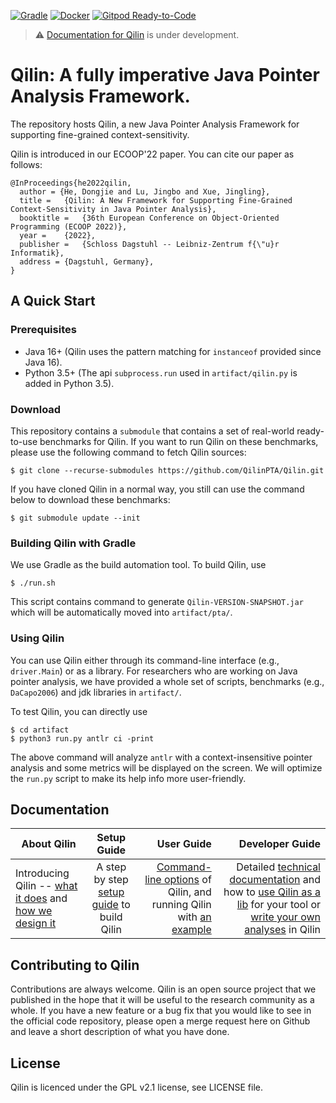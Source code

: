 [![Gradle](https://github.com/QilinPTA/Qilin/actions/workflows/gradle.yml/badge.svg?event=push)](https://github.com/QilinPTA/Qilin/actions/workflows/gradle.yml)
[![Docker](https://github.com/QilinPTA/Qilin/actions/workflows/docker-image.yml/badge.svg?event=push)](https://github.com/QilinPTA/Qilin/actions/workflows/docker-image.yml)
[![Gitpod Ready-to-Code](https://img.shields.io/badge/Gitpod-Ready--to--Code-blue?logo=gitpod)](https://gitpod.io/#https://github.com/QilinPTA/Qilin) 

> :warning: [Documentation for Qilin](https://qilinpta.github.io/) is under development.

# Qilin: A fully imperative Java Pointer Analysis Framework.
The repository hosts Qilin, a new Java Pointer Analysis Framework for supporting fine-grained context-sensitivity.

Qilin is introduced in our ECOOP'22 paper. You can cite our paper as follows:
```
@InProceedings{he2022qilin,
  author = {He, Dongjie and Lu, Jingbo and Xue, Jingling},
  title =	{Qilin: A New Framework for Supporting Fine-Grained Context-Sensitivity in Java Pointer Analysis},
  booktitle =	{36th European Conference on Object-Oriented Programming (ECOOP 2022)},
  year =	{2022},
  publisher =	{Schloss Dagstuhl -- Leibniz-Zentrum f{\"u}r Informatik},
  address =	{Dagstuhl, Germany},
}
```
## A Quick Start
### Prerequisites
* Java 16+ (Qilin uses the pattern matching for `instanceof` provided since Java 16).
* Python 3.5+ (The api `subprocess.run` used in `artifact/qilin.py` is added in Python 3.5).

### Download
This repository contains a `submodule` that contains a set of real-world ready-to-use benchmarks for Qilin. 
If you want to run Qilin on these benchmarks, please use the following command to fetch Qilin sources:
```
$ git clone --recurse-submodules https://github.com/QilinPTA/Qilin.git
```

If you have cloned Qilin in a normal way, you still can use the command below to download these benchmarks:
```
$ git submodule update --init
```
### Building Qilin with Gradle
We use Gradle as the build automation tool. To build Qilin, use
```
$ ./run.sh
```
This script contains command to generate `Qilin-VERSION-SNAPSHOT.jar` which will be automatically moved into `artifact/pta/`.

### Using Qilin
You can use Qilin either through its command-line interface (e.g., `driver.Main`) or as a library.
For researchers who are working on Java pointer analysis, we have provided a whole set of scripts, benchmarks (e.g., `DaCapo2006`) and jdk libraries in `artifact/`.

To test Qilin, you can directly use
```
$ cd artifact
$ python3 run.py antlr ci -print
```
The above command will analyze `antlr` with a context-insensitive pointer analysis and some metrics will be displayed on the screen. 
We will optimize the `run.py` script to make its help info more user-friendly.

## Documentation

| About Qilin       | Setup  Guide         | User Guide  | Developer Guide  |
| ------------- |:-------------:| -----:|-----:|
| Introducing Qilin -- [what it does](https://qilinpta.github.io/#what-is-qilin) and [how we design it](https://github.com/QilinPTA/qilinpta.github.io/wiki/Qilin-Design#qilin-design)      | A step by step [setup guide](https://github.com/QilinPTA/qilinpta.github.io/wiki/Setup-Guide#getting-started) to build Qilin | [Command-line options](https://github.com/QilinPTA/qilinpta.github.io/wiki/Full-list-of-Qilin-options) of Qilin, and running Qilin with [an example](https://github.com/QilinPTA/qilinpta.github.io/wiki/Analyse-a-Simple-Java-Program#an-example) | Detailed [technical documentation](https://qilinpta.github.io/QilinCodeStructure.html) and how to [use Qilin as a lib](https://github.com/QilinPTA/qilinpta.github.io/wiki/Qilin-as-a-lib) for your tool or [write your own analyses](https://github.com/QilinPTA/qilinpta.github.io/wiki/Write-your-own-analysis-in-Qilin) in Qilin |

## Contributing to Qilin
Contributions are always welcome. Qilin is an open source project that we published in the hope that it will be useful to the research community as a whole. 
If you have a new feature or a bug fix that you would like to see in the official code repository, please open a merge request here on Github and leave a short description of what you have done.

## License
Qilin is licenced under the GPL v2.1 license, see LICENSE file.

